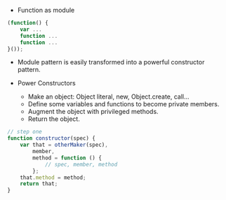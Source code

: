 * Function as module
```javascript
(function() {
	var ...
	function ...
	function ...
}());
```

* Module pattern is easily transformed into a powerful constructor pattern.

* Power Constructors
	* Make an object: Object literal, new, Object.create, call...
	* Define some variables and functions to become private members.
	* Augment the object with privileged methods.
	* Return the object.

```javascript
// step one
function constructor(spec) {
	var that = otherMaker(spec),
		member,
		method = function () {
			// spec, member, method
		};
	that.method = method;
	return that;
}
```